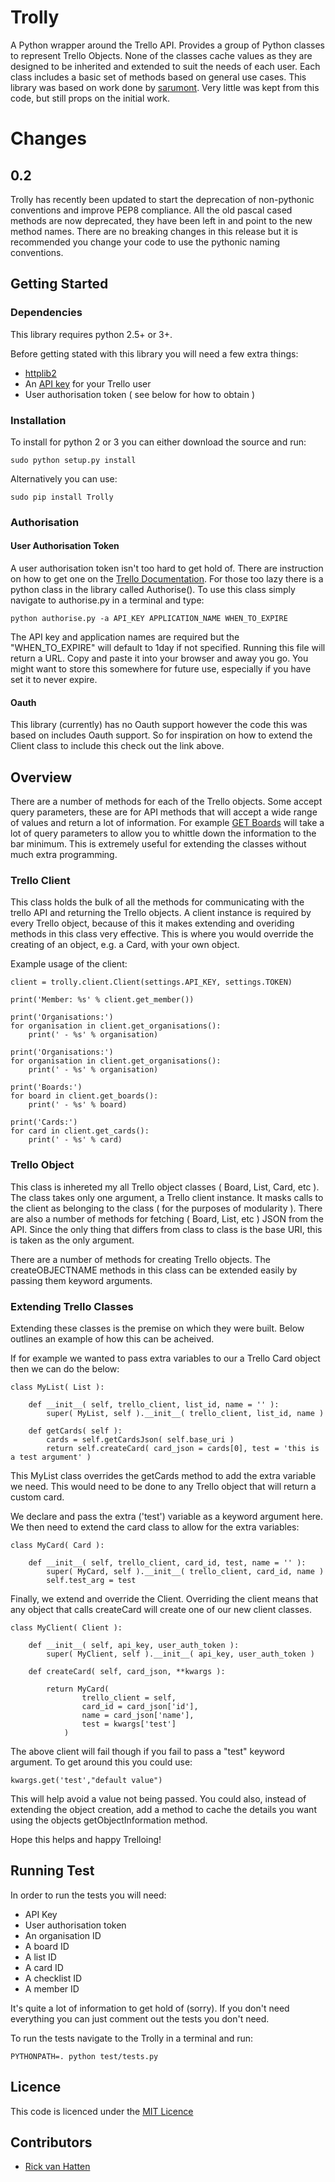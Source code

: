 # Trolly

A Python wrapper around the Trello API. Provides a group of Python classes to represent Trello Objects. None of the 
classes cache values as they are designed to be inherited and extended to suit the needs of each user. Each class 
includes a basic set of methods based on general use cases. This library was based on work done by 
[sarumont](https://github.com/sarumont/py-trello). Very little was kept from this code, but still props on the initial 
work.

# Changes
## 0.2
Trolly has recently been updated to start the deprecation of non-pythonic conventions and improve PEP8 compliance.
All the old pascal cased methods are now deprecated, they have been left in and point to the new method names. There
are no breaking changes in this release but it is recommended you change your code to use the pythonic naming conventions.

## Getting Started

### Dependencies

This library requires python 2.5+ or 3+.

Before getting stated with this library you will need a few extra things:
- [httplib2](http://code.google.com/p/httplib2/)
- An [API key](https://trello.com/docs/gettingstarted/index.html#getting-an-application-key) for your Trello user
- User authorisation token ( see below for how to obtain )

### Installation
To install for python 2 or 3 you can either download the source and run:
    
    sudo python setup.py install

Alternatively you can use:
    
    sudo pip install Trolly

### Authorisation

#### User Authorisation Token

A user authorisation token isn't too hard to get hold of. There are instruction on how to get one on the 
[Trello Documentation](https://trello.com/docs/gettingstarted/index.html#getting-a-token-from-a-user). For those too 
lazy there is a python class in the library called Authorise(). To use this class simply navigate to authorise.py in a 
terminal and type:
    
    python authorise.py -a API_KEY APPLICATION_NAME WHEN_TO_EXPIRE

The API key and application names are required but the "WHEN_TO_EXPIRE" will default to 1day if not specified. Running
this file will return a URL. Copy and paste it into your browser and away you go. You might want to store this somewhere
for future use, especially if you have set it to never expire.

#### Oauth

This library (currently) has no Oauth support however the code this was based on includes Oauth support. So for 
inspiration on how to extend the Client class to include this check out the link above.


## Overview

There are a number of methods for each of the Trello objects. Some accept query parameters, these are for API methods 
that will accept a wide range of values and return a lot of information. For example 
[GET Boards](https://trello.com/docs/api/board/index.html#get-1-boards-board-id) will take a lot of query parameters to 
allow you to whittle down the information to the bar minimum. This is extremely useful for extending the classes without
 much extra programming.

### Trello Client

This class holds the bulk of all the methods for communicating with the trello API and returning the Trello objects. 
A client instance is required by every Trello object, because of this it makes extending and overiding methods in this
class very effective. This is where you would override the creating of an object, e.g. a Card, with your own object. 

Example usage of the client:

    client = trolly.client.Client(settings.API_KEY, settings.TOKEN)

    print('Member: %s' % client.get_member())

    print('Organisations:')
    for organisation in client.get_organisations():
        print(' - %s' % organisation)

    print('Organisations:')
    for organisation in client.get_organisations():
        print(' - %s' % organisation)

    print('Boards:')
    for board in client.get_boards():
        print(' - %s' % board)

    print('Cards:')
    for card in client.get_cards():
        print(' - %s' % card)


### Trello Object

This class is inhereted my all Trello object classes ( Board, List, Card, etc ). The class takes only one argument, a 
Trello client instance. It masks calls to the client as belonging to the class ( for the purposes of modularity ).
There are also a number of methods for fetching ( Board, List, etc ) JSON from the API. Since the only thing that 
differs from class to class is the base URI, this is taken as the only argument. 

There are a number of methods for creating Trello objects. The createOBJECTNAME methods in this class can be extended
easily by passing them keyword arguments.


### Extending Trello Classes

Extending these classes is the premise on which they were built. Below outlines an example of how this can be acheived.

If for example we wanted to pass extra variables to our a Trello Card object then we can do the below:

    class MyList( List ):

        def __init__( self, trello_client, list_id, name = '' ):
            super( MyList, self ).__init__( trello_client, list_id, name )

        def getCards( self ):
            cards = self.getCardsJson( self.base_uri )
            return self.createCard( card_json = cards[0], test = 'this is a test argument' )


This MyList class overrides the getCards method to add the extra variable we need. This would need to be done to any 
Trello object that will return a custom card.

We declare and pass the extra ('test') variable as a keyword argument here. We then need to extend the card class to 
allow for the extra variables:

    class MyCard( Card ):

        def __init__( self, trello_client, card_id, test, name = '' ):
            super( MyCard, self ).__init__( trello_client, card_id, name )
            self.test_arg = test

Finally, we extend and override the Client. Overriding the client means that any object that calls createCard will 
create one of our new client classes.

    class MyClient( Client ):

        def __init__( self, api_key, user_auth_token ):
            super( MyClient, self ).__init__( api_key, user_auth_token )

        def createCard( self, card_json, **kwargs ):

            return MyCard( 
                    trello_client = self,
                    card_id = card_json['id'],
                    name = card_json['name'],
                    test = kwargs['test']
                )

The above client will fail though if you fail to pass a "test" keyword argument. To get around this you could use:

    kwargs.get('test',"default value")

This will help avoid a value not being passed. You could also, instead of extending the object creation, add
a method to cache the details you want using the objects getObjectInformation method.

Hope this helps and happy Trelloing!


## Running Test

In order to run the tests you will need:
- API Key
- User authorisation token
- An organisation ID
- A board ID
- A list ID
- A card ID
- A checklist ID
- A member ID

It's quite a lot of information to get hold of (sorry). If you don't need everything you can just comment out 
the tests you don't need.

To run the tests navigate to the Trolly in a terminal and run:  

    PYTHONPATH=. python test/tests.py



## Licence

This code is licenced under the [MIT Licence](http://opensource.org/licenses/mit-license.php)

## Contributors
- [Rick van Hatten](https://github.com/WoLpH)
